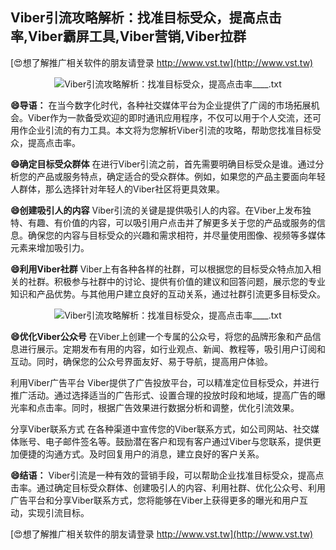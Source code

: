 ## **Viber引流攻略解析：找准目标受众，提高点击率,Viber霸屏工具,Viber营销,Viber拉群**

[😍想了解推广相关软件的朋友请登录 http://www.vst.tw](http://www.vst.tw)

 <center><img src="https://vst.tw/MP4/tuiguang/png/4.png" alt="Viber引流攻略解析：找准目标受众，提高点击率____.txt"></center>

**😄导语：**
在当今数字化时代，各种社交媒体平台为企业提供了广阔的市场拓展机会。Viber作为一款备受欢迎的即时通讯应用程序，不仅可以用于个人交流，还可用作企业引流的有力工具。本文将为您解析Viber引流的攻略，帮助您找准目标受众，提高点击率。

**😄确定目标受众群体**
在进行Viber引流之前，首先需要明确目标受众是谁。通过分析您的产品或服务特点，确定适合的受众群体。例如，如果您的产品主要面向年轻人群体，那么选择针对年轻人的Viber社区将更具效果。

**😄创建吸引人的内容**
Viber引流的关键是提供吸引人的内容。在Viber上发布独特、有趣、有价值的内容，可以吸引用户点击并了解更多关于您的产品或服务的信息。确保您的内容与目标受众的兴趣和需求相符，并尽量使用图像、视频等多媒体元素来增加吸引力。

**😄利用Viber社群**
Viber上有各种各样的社群，可以根据您的目标受众特点加入相关的社群。积极参与社群中的讨论、提供有价值的建议和回答问题，展示您的专业知识和产品优势。与其他用户建立良好的互动关系，通过社群引流更多目标受众。

 <center><img src="https://vst.tw/MP4/tuiguang/png/1.png" alt="Viber引流攻略解析：找准目标受众，提高点击率____.txt"></center>

**😄优化Viber公众号**
在Viber上创建一个专属的公众号，将您的品牌形象和产品信息进行展示。定期发布有用的内容，如行业观点、新闻、教程等，吸引用户订阅和互动。同时，确保您的公众号界面友好、易于导航，提高用户体验。

利用Viber广告平台
Viber提供了广告投放平台，可以精准定位目标受众，并进行推广活动。通过选择适当的广告形式、设置合理的投放时段和地域，提高广告的曝光率和点击率。同时，根据广告效果进行数据分析和调整，优化引流效果。

分享Viber联系方式
在各种渠道中宣传您的Viber联系方式，如公司网站、社交媒体账号、电子邮件签名等。鼓励潜在客户和现有客户通过Viber与您联系，提供更加便捷的沟通方式。及时回复用户的消息，建立良好的客户关系。

**😄结语：**
Viber引流是一种有效的营销手段，可以帮助企业找准目标受众，提高点击率。通过确定目标受众群体、创建吸引人的内容、利用社群、优化公众号、利用广告平台和分享Viber联系方式，您将能够在Viber上获得更多的曝光和用户互动，实现引流目标。

[😍想了解推广相关软件的朋友请登录 http://www.vst.tw](http://www.vst.tw)



